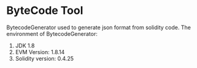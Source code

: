 # ByteCode Tool

BytecodeGenerator used to generate json format from solidity code.
The environment of BytecodeGenerator:
1. JDK 1.8
2. EVM Version: 1.8.14
3. Solidity version: 0.4.25